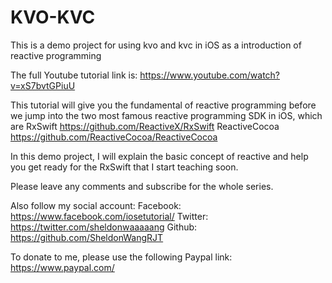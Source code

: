 # KVO-KVC
This is a demo project for using kvo and kvc in iOS as a introduction of reactive programming

The full Youtube tutorial link is:
https://www.youtube.com/watch?v=xS7bvtGPiuU

This tutorial will give you the fundamental of reactive programming before we jump into the two most famous reactive programming SDK in iOS, which are 
RxSwift
https://github.com/ReactiveX/RxSwift
ReactiveCocoa
https://github.com/ReactiveCocoa/ReactiveCocoa

In this demo project, I will explain the basic concept of reactive and help you get ready for the RxSwift that I start teaching soon.

Please leave any comments and subscribe for the whole series.

Also follow my social account: 
Facebook: https://www.facebook.com/iosetutorial/
Twitter: https://twitter.com/sheldonwaaaaang 
Github: https://github.com/SheldonWangRJT

To donate to me, please use the following Paypal link:
https://www.paypal.com/
